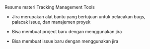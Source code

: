 Resume materi Tracking Management Tools

- Jira merupakan alat bantu yang bertujuan untuk pelacakan bugs, palacak issue, dan manajemen proyek

- Bisa membuat project baru dengan menggunakan jira

- Bisa membuat issue baru dengan menggunakan jira